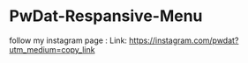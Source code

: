 # PwDat-Respansive-Menu
follow my instagram page : 
         Link: https://instagram.com/pwdat?utm_medium=copy_link

